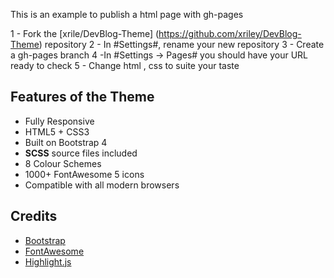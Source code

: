 This is an example to publish a html page with gh-pages

1 - Fork the  [xrile/DevBlog-Theme] (https://github.com/xriley/DevBlog-Theme) repository
2 - In #Settings#, rename your new repository
3 - Create a gh-pages branch
4 -In  #Settings -> Pages# you should have your URL ready to check
5 - Change html , css to suite your taste

## Features of the Theme

-  Fully Responsive
-  HTML5 + CSS3
-  Built on Bootstrap 4
-  **SCSS** source files included
-  8 Colour Schemes
-  1000+ FontAwesome 5 icons
-  Compatible with all modern browsers

## Credits
- [Bootstrap](https://getbootstrap.com/)
- [FontAwesome](https://fortawesome.github.io/Font-Awesome/)
- [Highlight.js](https://highlightjs.org/)
